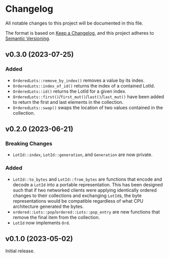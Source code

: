 <!-- markdownlint-disable MD024 -->
# Changelog

All notable changes to this project will be documented in this file.

The format is based on [Keep a Changelog](https://keepachangelog.com/en/1.0.0/),
and this project adheres to [Semantic Versioning](https://semver.org/spec/v2.0.0.html).

## v0.3.0 (2023-07-25)

### Added

- `OrderedLots::remove_by_index()` removes a value by its index.
- `OrderedLots::index_of_id()` returns the index of a contained LotId.
- `OrderedLots::id()` returns the LotId for a given index.
- `OrderedLots::first()`/`first_mut()`/`last()`/`last_mut()` have been added to
  return the first and last elements in the collection.
- `OrderedLots::swap()` swaps the location of two values contained in the
  collection.

## v0.2.0 (2023-06-21)

### Breaking Changes

- `LotId::index`, `LotId::generation`, and `Generation` are now private.

### Added

- `LotId::to_bytes` and `LotId::from_bytes` are functions that encode and decode
  a `LotId` into a portable representation. This has been designed such that if
  two networked clients were applying identically ordered changes to their
  collections and exchanging `LotId`s, the byte representations would be
  compatible regardless of what CPU architecture generated the bytes.
- `ordered::Lots::pop`/`ordered::Lots::pop_entry` are new functions that remove
  the final item from the collection.
- `LotId` now implements `Ord`.

## v0.1.0 (2023-05-02)

Initial release.
